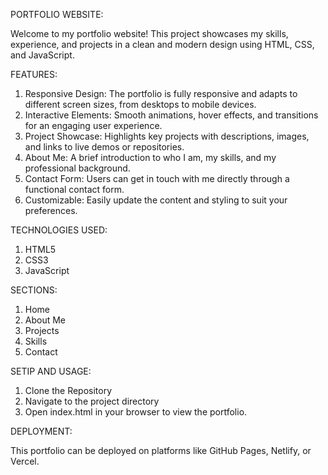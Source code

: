 PORTFOLIO WEBSITE:

Welcome to my portfolio website! This project showcases my skills, experience, and projects in a clean and modern design using HTML, CSS, and JavaScript.

FEATURES:

1. Responsive Design: The portfolio is fully responsive and adapts to different screen sizes, from desktops to mobile devices.
2. Interactive Elements: Smooth animations, hover effects, and transitions for an engaging user experience.
3. Project Showcase: Highlights key projects with descriptions, images, and links to live demos or repositories.
4. About Me: A brief introduction to who I am, my skills, and my professional background.
5. Contact Form: Users can get in touch with me directly through a functional contact form.
6. Customizable: Easily update the content and styling to suit your preferences.

TECHNOLOGIES USED:

1. HTML5
2. CSS3
3. JavaScript

SECTIONS:

1. Home
2. About Me
3. Projects 
4. Skills
5. Contact

SETIP AND USAGE:

1. Clone the Repository
2. Navigate to the project directory
3. Open index.html in your browser to view the portfolio.

DEPLOYMENT:

This portfolio can be deployed on platforms like GitHub Pages, Netlify, or Vercel.